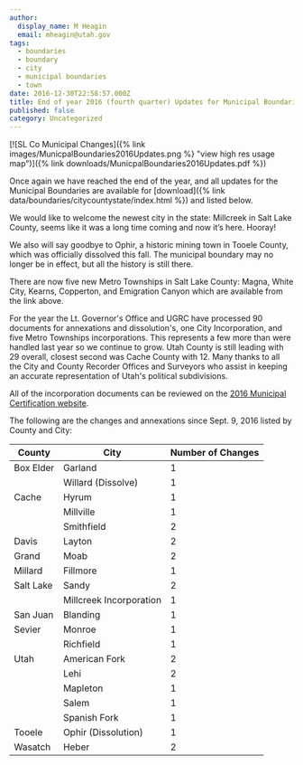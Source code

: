 ```yaml
---
author:
  display_name: M Heagin
  email: mheagin@utah.gov
tags:
  - boundaries
  - boundary
  - city
  - municipal boundaries
  - town
date: 2016-12-30T22:58:57.000Z
title: End of year 2016 (fourth quarter) Updates for Municipal Boundaries
published: false
category: Uncategorized
---
```


[![SL Co Municipal Changes]({% link images/MunicpalBoundaries2016Updates.png %} "view high res usage map")]({% link downloads/MunicpalBoundaries2016Updates.pdf %})

Once again we have reached the end of the year, and all updates for the Municipal Boundaries are available for [download]({% link data/boundaries/citycountystate/index.html %}) and listed below.

We would like to welcome the newest city in the state: Millcreek in Salt Lake County, seems like it was a long time coming and now it’s here. Hooray!

We also will say goodbye to Ophir, a historic mining town in Tooele County, which was officially dissolved this fall. The municipal boundary may no longer be in effect, but all the history is still there.

There are now five new Metro Townships in Salt Lake County: Magna, White City, Kearns, Copperton, and Emigration Canyon which are available from the link above.

For the year the Lt. Governor's Office and UGRC have processed 90 documents for annexations and dissolution's, one City Incorporation, and five Metro Townships incorporations. This represents a few more than were handled last year so we continue to grow. Utah County is still leading with 29 overall, closest second was Cache County with 12. Many thanks to all the City and County Recorder Offices and Surveyors who assist in keeping an accurate representation of Utah's political subdivisions.

All of the incorporation documents can be reviewed on the [2016 Municipal Certification
website](https://municert.utah.gov/2016-certifications).

The following are the changes and annexations since Sept. 9, 2016 listed by County and City:

| County    | City                    | Number of Changes |
| --------- | ----------------------- | ----------------- |
| Box Elder | Garland                 | 1                 |
|           | Willard (Dissolve)      | 1                 |
| Cache     | Hyrum                   | 1                 |
|           | Millville               | 1                 |
|           | Smithfield              | 2                 |
| Davis     | Layton                  | 2                 |
| Grand     | Moab                    | 2                 |
| Millard   | Fillmore                | 1                 |
| Salt Lake | Sandy                   | 2                 |
|           | Millcreek Incorporation | 1                 |
| San Juan  | Blanding                | 1                 |
| Sevier    | Monroe                  | 1                 |
|           | Richfield               | 1                 |
| Utah      | American Fork           | 2                 |
|           | Lehi                    | 2                 |
|           | Mapleton                | 1                 |
|           | Salem                   | 1                 |
|           | Spanish Fork            | 1                 |
| Tooele    | Ophir (Dissolution)     | 1                 |
| Wasatch   | Heber                   | 2                 |
